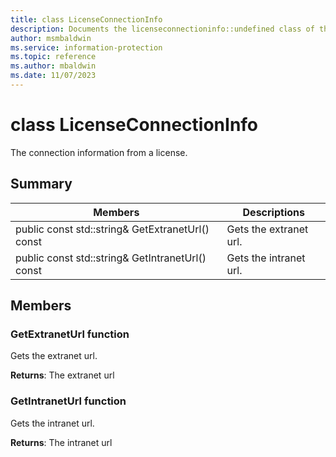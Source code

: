 ```yaml
---
title: class LicenseConnectionInfo 
description: Documents the licenseconnectioninfo::undefined class of the Microsoft Information Protection (MIP) SDK.
author: msmbaldwin
ms.service: information-protection
ms.topic: reference
ms.author: mbaldwin
ms.date: 11/07/2023
---
```


# class LicenseConnectionInfo 
The connection information from a license.
  
## Summary
 Members                        | Descriptions                                
--------------------------------|---------------------------------------------
public const std::string& GetExtranetUrl() const  |  Gets the extranet url.
public const std::string& GetIntranetUrl() const  |  Gets the intranet url.
  
## Members
  
### GetExtranetUrl function
Gets the extranet url.

  
**Returns**: The extranet url
  
### GetIntranetUrl function
Gets the intranet url.

  
**Returns**: The intranet url